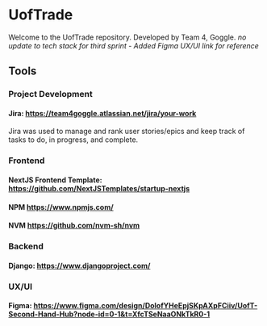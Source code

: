 # UofTrade

Welcome to the UofTrade repository. Developed by Team 4, Goggle.
*no update to tech stack for third sprint - Added Figma UX/UI link for reference*

## Tools

### Project Development

#### Jira: https://team4goggle.atlassian.net/jira/your-work

Jira was used to manage and rank user stories/epics and keep track of tasks to do, in progress, and complete.

### Frontend
#### NextJS Frontend Template: https://github.com/NextJSTemplates/startup-nextjs
#### NPM https://www.npmjs.com/
#### NVM https://github.com/nvm-sh/nvm

### Backend

#### Django: https://www.djangoproject.com/

### UX/UI

#### Figma: https://www.figma.com/design/DolofYHeEpjSKpAXpFCiiv/UofT-Second-Hand-Hub?node-id=0-1&t=XfcTSeNaaONkTkR0-1